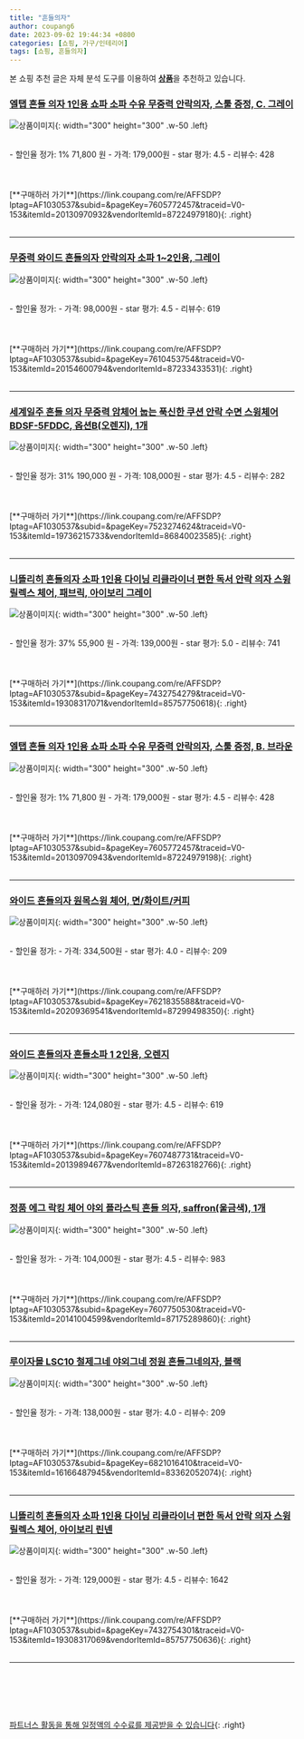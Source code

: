 ```yaml
---
title: "흔들의자"
author: coupang6
date: 2023-09-02 19:44:34 +0800
categories: [쇼핑, 가구/인테리어]
tags: [쇼핑, 흔들의자]
---
```


본 쇼핑 추천 글은 자체 분석 도구를 이용하여 [**상품**](https://link.coupang.com/a/bao1ui)을 추천하고 있습니다.

### [엘탭 흔들 의자 1인용 쇼파 소파 수유 무중력 안락의자, 스툴 증정, C. 그레이](https://link.coupang.com/re/AFFSDP?lptag=AF1030537&subid=&pageKey=7605772457&traceid=V0-153&itemId=20130970932&vendorItemId=87224979180)

![상품이미지](https://thumbnail9.coupangcdn.com/thumbnails/remote/230x230ex/image/vendor_inventory/6acf/285a1953045f22d4bea592628084452ec32e4ca2fa5e7eed540716f122ed.png){: width="300" height="300" .w-50 .left}


<br>
- 할인율 정가: 1%  71,800   원
- 가격: 179,000원
- star 평가: 4.5
- 리뷰수: 428
<br>
<br>
<br>
<br>
[**구매하러 가기**](https://link.coupang.com/re/AFFSDP?lptag=AF1030537&subid=&pageKey=7605772457&traceid=V0-153&itemId=20130970932&vendorItemId=87224979180){: .right}
<br>
<br>

---

### [무중력 와이드 흔들의자 안락의자 소파 1~2인용, 그레이](https://link.coupang.com/re/AFFSDP?lptag=AF1030537&subid=&pageKey=7610453754&traceid=V0-153&itemId=20154600794&vendorItemId=87233433531)

![상품이미지](https://thumbnail6.coupangcdn.com/thumbnails/remote/230x230ex/image/vendor_inventory/ee1b/91389a0e7afa3ca3e3f60a914ef303191d3f28a602a62316dc0380a098ee.jpg){: width="300" height="300" .w-50 .left}


<br>
- 할인율 정가: 
- 가격: 98,000원
- star 평가: 4.5
- 리뷰수: 619
<br>
<br>
<br>
<br>
[**구매하러 가기**](https://link.coupang.com/re/AFFSDP?lptag=AF1030537&subid=&pageKey=7610453754&traceid=V0-153&itemId=20154600794&vendorItemId=87233433531){: .right}
<br>
<br>

---

### [세계일주 흔들 의자 무중력 암체어 눕는 푹신한 쿠션 안락 수면 스윙체어 BDSF-5FDDC, 옵션B(오렌지), 1개](https://link.coupang.com/re/AFFSDP?lptag=AF1030537&subid=&pageKey=7523274624&traceid=V0-153&itemId=19736215733&vendorItemId=86840023585)

![상품이미지](https://thumbnail8.coupangcdn.com/thumbnails/remote/230x230ex/image/vendor_inventory/09d0/3b7d72c2f0f5c8daefe6244b7a62d1b5d25dc2f1e304ae9df44b06a038f0.jpg){: width="300" height="300" .w-50 .left}


<br>
- 할인율 정가: 31%  190,000   원
- 가격: 108,000원
- star 평가: 4.5
- 리뷰수: 282
<br>
<br>
<br>
<br>
[**구매하러 가기**](https://link.coupang.com/re/AFFSDP?lptag=AF1030537&subid=&pageKey=7523274624&traceid=V0-153&itemId=19736215733&vendorItemId=86840023585){: .right}
<br>
<br>

---

### [니뜰리히 흔들의자 소파 1인용 다이닝 리클라이너 편한 독서 안락 의자 스윙 릴렉스 체어, 패브릭, 아이보리 그레이](https://link.coupang.com/re/AFFSDP?lptag=AF1030537&subid=&pageKey=7432754279&traceid=V0-153&itemId=19308317071&vendorItemId=85757750618)

![상품이미지](https://thumbnail7.coupangcdn.com/thumbnails/remote/230x230ex/image/vendor_inventory/843d/d5cbdfc4b43fc4f77d4690a38e0facc2fb8e4ed1ef4369001077d0677b4a.jpg){: width="300" height="300" .w-50 .left}


<br>
- 할인율 정가: 37%  55,900   원
- 가격: 139,000원
- star 평가: 5.0
- 리뷰수: 741
<br>
<br>
<br>
<br>
[**구매하러 가기**](https://link.coupang.com/re/AFFSDP?lptag=AF1030537&subid=&pageKey=7432754279&traceid=V0-153&itemId=19308317071&vendorItemId=85757750618){: .right}
<br>
<br>

---

### [엘탭 흔들 의자 1인용 쇼파 소파 수유 무중력 안락의자, 스툴 증정, B. 브라운](https://link.coupang.com/re/AFFSDP?lptag=AF1030537&subid=&pageKey=7605772457&traceid=V0-153&itemId=20130970943&vendorItemId=87224979198)

![상품이미지](https://thumbnail7.coupangcdn.com/thumbnails/remote/230x230ex/image/vendor_inventory/19a6/53d2bb42717c283ddfb4d6dc628da5b8e4b8199a5d194360649f68c89e22.png){: width="300" height="300" .w-50 .left}


<br>
- 할인율 정가: 1%  71,800   원
- 가격: 179,000원
- star 평가: 4.5
- 리뷰수: 428
<br>
<br>
<br>
<br>
[**구매하러 가기**](https://link.coupang.com/re/AFFSDP?lptag=AF1030537&subid=&pageKey=7605772457&traceid=V0-153&itemId=20130970943&vendorItemId=87224979198){: .right}
<br>
<br>

---

### [와이드 흔들의자 원목스윙 체어, 면/화이트/커피](https://link.coupang.com/re/AFFSDP?lptag=AF1030537&subid=&pageKey=7621835588&traceid=V0-153&itemId=20209369541&vendorItemId=87299498350)

![상품이미지](https://thumbnail7.coupangcdn.com/thumbnails/remote/230x230ex/image/vendor_inventory/2f47/3f063d36162ee1b7f150bc6be4ab222485e3e9e59e3a20e35d29ed5969b5.jpg){: width="300" height="300" .w-50 .left}


<br>
- 할인율 정가: 
- 가격: 334,500원
- star 평가: 4.0
- 리뷰수: 209
<br>
<br>
<br>
<br>
[**구매하러 가기**](https://link.coupang.com/re/AFFSDP?lptag=AF1030537&subid=&pageKey=7621835588&traceid=V0-153&itemId=20209369541&vendorItemId=87299498350){: .right}
<br>
<br>

---

### [와이드 흔들의자 흔들소파 1 2인용, 오렌지](https://link.coupang.com/re/AFFSDP?lptag=AF1030537&subid=&pageKey=7607487731&traceid=V0-153&itemId=20139894677&vendorItemId=87263182766)

![상품이미지](https://thumbnail7.coupangcdn.com/thumbnails/remote/230x230ex/image/vendor_inventory/f73c/6a335f77f3f1008c41960ab2e104617478a1104e51b3e3e9f45e776f73aa.png){: width="300" height="300" .w-50 .left}


<br>
- 할인율 정가: 
- 가격: 124,080원
- star 평가: 4.5
- 리뷰수: 619
<br>
<br>
<br>
<br>
[**구매하러 가기**](https://link.coupang.com/re/AFFSDP?lptag=AF1030537&subid=&pageKey=7607487731&traceid=V0-153&itemId=20139894677&vendorItemId=87263182766){: .right}
<br>
<br>

---

### [정품 에그 락킹 체어 야외 플라스틱 흔들 의자, saffron(울금색), 1개](https://link.coupang.com/re/AFFSDP?lptag=AF1030537&subid=&pageKey=7607750530&traceid=V0-153&itemId=20141004599&vendorItemId=87175289860)

![상품이미지](https://thumbnail8.coupangcdn.com/thumbnails/remote/230x230ex/image/vendor_inventory/873a/acb82fde1e6a02d232f7e07785eff0a6a19c592ef8a046ee032ef9a1cc98.jpg){: width="300" height="300" .w-50 .left}


<br>
- 할인율 정가: 
- 가격: 104,000원
- star 평가: 4.5
- 리뷰수: 983
<br>
<br>
<br>
<br>
[**구매하러 가기**](https://link.coupang.com/re/AFFSDP?lptag=AF1030537&subid=&pageKey=7607750530&traceid=V0-153&itemId=20141004599&vendorItemId=87175289860){: .right}
<br>
<br>

---

### [루이자몰 LSC10 철제그네 야외그네 정원 흔들그네의자, 블랙](https://link.coupang.com/re/AFFSDP?lptag=AF1030537&subid=&pageKey=6821016410&traceid=V0-153&itemId=16166487945&vendorItemId=83362052074)

![상품이미지](https://thumbnail6.coupangcdn.com/thumbnails/remote/230x230ex/image/vendor_inventory/fa8d/f9da3c948223b5156359351ad7fdfb8d957db99cfdbc735c75c41c0cde87.jpg){: width="300" height="300" .w-50 .left}


<br>
- 할인율 정가: 
- 가격: 138,000원
- star 평가: 4.0
- 리뷰수: 209
<br>
<br>
<br>
<br>
[**구매하러 가기**](https://link.coupang.com/re/AFFSDP?lptag=AF1030537&subid=&pageKey=6821016410&traceid=V0-153&itemId=16166487945&vendorItemId=83362052074){: .right}
<br>
<br>

---

### [니뜰리히 흔들의자 소파 1인용 다이닝 리클라이너 편한 독서 안락 의자 스윙 릴렉스 체어, 아이보리 린넨](https://link.coupang.com/re/AFFSDP?lptag=AF1030537&subid=&pageKey=7432754301&traceid=V0-153&itemId=19308317069&vendorItemId=85757750636)

![상품이미지](https://thumbnail10.coupangcdn.com/thumbnails/remote/230x230ex/image/vendor_inventory/a098/89f0b8e8f8b0e8570dd4080d6c14dad809523be065c07de5f314c455ba07.jpg){: width="300" height="300" .w-50 .left}


<br>
- 할인율 정가: 
- 가격: 129,000원
- star 평가: 4.5
- 리뷰수: 1642
<br>
<br>
<br>
<br>
[**구매하러 가기**](https://link.coupang.com/re/AFFSDP?lptag=AF1030537&subid=&pageKey=7432754301&traceid=V0-153&itemId=19308317069&vendorItemId=85757750636){: .right}
<br>
<br>

---
<br><br><br><br><br> [파트너스 활동을 통해 일정액의 수수료를 제공받을 수 있습니다](https://link.coupang.com/a/bao1ui){: .right}
